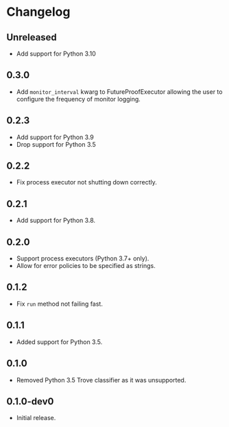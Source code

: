 # Changelog

## Unreleased

- Add support for Python 3.10

## 0.3.0

- Add `monitor_interval` kwarg to FutureProofExecutor allowing the user to
configure the frequency of monitor logging.

## 0.2.3

- Add support for Python 3.9
- Drop support for Python 3.5

## 0.2.2

- Fix process executor not shutting down correctly.

## 0.2.1

- Add support for Python 3.8.

## 0.2.0

- Support process executors (Python 3.7+ only).
- Allow for error policies to be specified as strings.

## 0.1.2

- Fix `run` method not failing fast.

## 0.1.1

- Added support for Python 3.5.

## 0.1.0

- Removed Python 3.5 Trove classifier as it was unsupported.

## 0.1.0-dev0

- Initial release.
